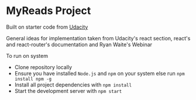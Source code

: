 # MyReads Project

Built on starter code from [Udacity](https://github.com/udacity/reactnd-project-myreads-starter)

General ideas for implementation taken from Udacity's react section, react's and react-router's documentation and Ryan Waite's Webinar

To run on system
* Clone repository locally
* Ensure you have installed `Node.js` and `npm` on your system else run `npm install npm -g`
* Install all project dependencies with `npm install`
* Start the development server with `npm start`
